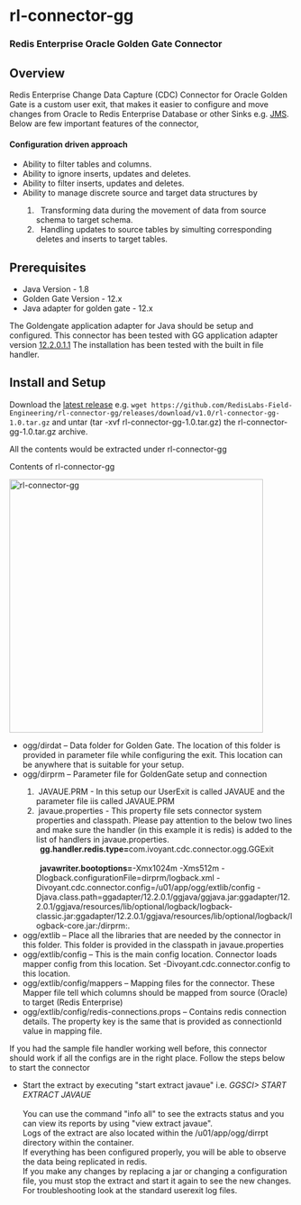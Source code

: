 # rl-connector-gg
### Redis Enterprise Oracle Golden Gate Connector

## Overview
Redis Enterprise Change Data Capture (CDC) Connector for Oracle Golden Gate is a custom user exit, that makes it easier to configure and move changes from Oracle to Redis Enterprise Database or other Sinks e.g. [JMS](https://www.oracle.com/java/technologies/java-message-service.html). Below are few important features of the connector,

#### Configuration driven approach
<ul>
  <li>Ability to filter tables and columns.</li>
  <li>Ability to ignore inserts, updates and deletes.</li>
  <li>Ability to filter inserts, updates and deletes.</li>
  <li>Ability to manage discrete source and target data structures by</li>
  <ol>
  <li>&nbsp;&nbsp;Transforming data during the movement of data from source schema to target schema.</li>
  <li>&nbsp;&nbsp;Handling updates to source tables by simulting corresponding deletes and inserts to target tables.</li>
  </ol>
</ul>

## Prerequisites
<ul>
  <li>Java Version - 1.8</li>
  <li>Golden Gate Version - 12.x</li>
  <li>Java adapter for golden gate - 12.x</li>
</ul>

The Goldengate application adapter for Java should be setup and configured. This connector has been tested with GG application adapter version
[12.2.0.1.1](https://docs.oracle.com/en/middleware/goldengate/adapter/12.2.0.1.1/index.html)
The installation has been tested with the built in file handler.

## Install and Setup
Download the [latest release](https://github.com/RedisLabs-Field-Engineering/rl-connector-gg/releases) e.g. ```wget https://github.com/RedisLabs-Field-Engineering/rl-connector-gg/releases/download/v1.0/rl-connector-gg-1.0.tar.gz``` and untar (tar -xvf rl-connector-gg-1.0.tar.gz) the rl-connector-gg-1.0.tar.gz archive.

All the contents would be extracted under rl-connector-gg

Contents of rl-connector-gg
<p align="left"><img src="https://github.com/RedisLabs-Field-Engineering/RedisCDC/blob/master/docs/images/rl-connector-gg-dir.png" alt="rl-connector-gg" height="450px"></p>

<ul>
  <li>ogg/dirdat – Data folder for Golden Gate. The location of this folder is provided in parameter file while configuring the exit. This location
can be anywhere that is suitable for your setup.</li>
  <li>ogg/dirprm – Parameter file for GoldenGate setup and connection</li>
  <ol>
  <li>&nbsp;JAVAUE.PRM - In this setup our UserExit is called JAVAUE and the parameter file iis called JAVAUE.PRM</li>
  <li>&nbsp;javaue.properties - This property file sets connector system properties and classpath. Please pay attention to the below two lines and make sure the handler (in this example it is redis) is added to the list of handlers in javaue.properties.
    <br><b>&nbsp;&nbsp;gg.handler.redis.type=</b>com.ivoyant.cdc.connector.ogg.GGExit</br>
    <br><b>&nbsp;&nbsp;javawriter.bootoptions=</b>-Xmx1024m -Xms512m -Dlogback.configurationFile=dirprm/logback.xml -Divoyant.cdc.connector.config=/u01/app/ogg/extlib/config -Djava.class.path=ggadapter/12.2.0.1/ggjava/ggjava.jar:ggadapter/12.2.0.1/ggjava/resources/lib/optional/logback/logback-classic.jar:ggadapter/12.2.0.1/ggjava/resources/lib/optional/logback/logback-core.jar:/dirprm:.</br></li>
  </ol>
  <li>ogg/extlib – Place all the libraries that are needed by the connector in this folder. This folder is provided in the classpath in
javaue.properties</li>
  <li>ogg/extlib/config – This is the main config location. Connector loads mapper config from this location. Set -Divoyant.cdc.connector.config to
this location.</li>
  <li>ogg/extlib/config/mappers – Mapping files for the connector. These Mapper file tell which columns should be mapped from source (Oracle) to target
(Redis Enterprise)</li>
  <li>ogg/extlib/config/redis-connections.props – Contains redis connection details. The property key is the same that is provided as connectionId value in mapping file.</li>
</ul>

<p>
  If you had the sample file handler working well before, this connector should work if all the configs are in the right place. Follow the steps below to start the connector
  <ul>
    <li>Start the extract by executing "start extract javaue" i.e. <i>GGSCI> START EXTRACT JAVAUE</i></li>
    <br>You can use the command "info all" to see the extracts status and you can view its reports by using "view extract javaue".
    <br>Logs of the extract are also located within the /u01/app/ogg/dirrpt directory within the container.
    <br>If everything has been configured properly, you will be able to observe the data being replicated in redis.
    <br>If you make any changes by replacing a jar or changing a configuration file, you must stop the extract and start it again to see the new changes.
    <br>For troubleshooting look at the standard userexit log files.
  </ul>
</p>
